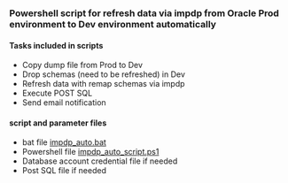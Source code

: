 ### Powershell script for refresh data via impdp from Oracle Prod environment to Dev environment automatically

#### Tasks included in scripts
- Copy dump file from Prod to Dev
- Drop schemas (need to be refreshed) in Dev 
- Refresh data with remap schemas via impdp
- Execute POST SQL
- Send email notification

#### script and parameter files
- bat file [impdp_auto.bat](https://github.com/VCNTQA/Oracle_Windows/blob/main/impdp_auto.bat)
- Powershell file [impdp_auto_script.ps1](https://github.com/VCNTQA/Oracle_Windows/blob/main/impdp_auto_script.ps1)
- Database account credential file if needed
- Post SQL file if needed
